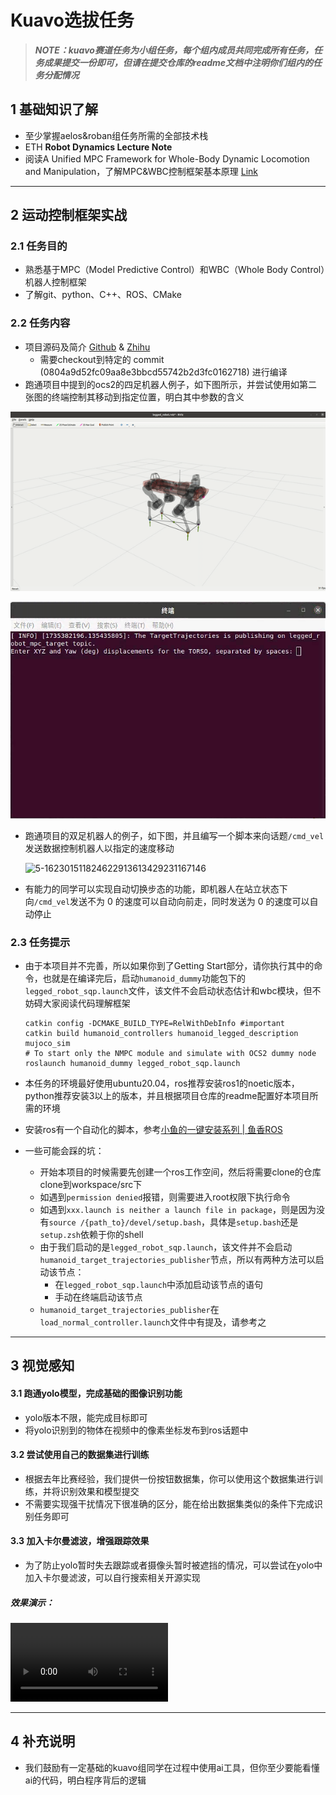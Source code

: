 # Kuavo选拔任务

> ***NOTE：kuavo赛道任务为小组任务，每个组内成员共同完成所有任务，任务成果提交一份即可，但请在提交仓库的readme文档中注明你们组内的任务分配情况***

## 1 基础知识了解
- 至少掌握aelos&roban组任务所需的全部技术栈
- ETH **Robot Dynamics Lecture Note**
- 阅读A Unified MPC Framework for Whole-Body Dynamic Locomotion and Manipulation，了解MPC&WBC控制框架基本原理 [Link](https://arxiv.org/abs/2103.00946)
--- 

## 2 运动控制框架实战

### 2.1 任务目的

- 熟悉基于MPC（Model Predictive Control）和WBC（Whole Body Control）机器人控制框架
- 了解git、python、C++、ROS、CMake

### 2.2 任务内容

- 项目源码及简介 [Github](https://github.com/pocketxjl/humanoid-control) & [Zhihu](https://zhuanlan.zhihu.com/p/686462478)
  - 需要checkout到特定的 commit (0804a9d52fc09aa8e3bbcd55742b2d3fc0162718) 进行编译
- 跑通项目中提到的ocs2的四足机器人例子，如下图所示，并尝试使用如第二张图的终端控制其移动到指定位置，明白其中参数的含义

![legged_robot](_static/legged_robot.gif)

<img src="_static/image-20241228183740044.png" alt="image-20241228183740044" style="zoom: 80%;" />

- 跑通项目的双足机器人的例子，如下图，并且编写一个脚本来向话题`/cmd_vel`发送数据控制机器人以指定的速度移动

  ![5-162301511824622913613429231167146](_static/5-162301511824622913613429231167146.gif)

- 有能力的同学可以实现自动切换步态的功能，即机器人在站立状态下向`/cmd_vel`发送不为 0 的速度可以自动向前走，同时发送为 0 的速度可以自动停止

### 2.3 任务提示

- 由于本项目并不完善，所以如果你到了Getting Start部分，请你执行其中的命令，也就是在编译完后，启动`humanoid_dummy`功能包下的`legged_robot_sqp.launch`文件，该文件不会启动状态估计和wbc模块，但不妨碍大家阅读代码理解框架

  ```
  catkin config -DCMAKE_BUILD_TYPE=RelWithDebInfo #important
  catkin build humanoid_controllers humanoid_legged_description mujoco_sim
  # To start only the NMPC module and simulate with OCS2 dummy node
  roslaunch humanoid_dummy legged_robot_sqp.launch
  ```

- 本任务的环境最好使用ubuntu20.04，ros推荐安装ros1的noetic版本，python推荐安装3以上的版本，并且根据项目仓库的readme配置好本项目所需的环境

- 安装ros有一个自动化的脚本，参考[小鱼的一键安装系列 | 鱼香ROS](https://fishros.org.cn/forum/topic/20/小鱼的一键安装系列)

- 一些可能会踩的坑：
  - 开始本项目的时候需要先创建一个ros工作空间，然后将需要clone的仓库clone到workspace/src下
  - 如遇到`permission denied`报错，则需要进入root权限下执行命令
  - 如遇到`xxx.launch is neither a launch file in package`，则是因为没有`source /{path_to}/devel/setup.bash`，具体是`setup.bash`还是`setup.zsh`依赖于你的shell
  - 由于我们启动的是`legged_robot_sqp.launch`，该文件并不会启动`humanoid_target_trajectories_publisher`节点，所以有两种方法可以启动该节点：
    - 在`legged_robot_sqp.launch`中添加启动该节点的语句
    - 手动在终端启动该节点
  - `humanoid_target_trajectories_publisher`在`load_normal_controller.launch`文件中有提及，请参考之
--- 

## 3 视觉感知
#### 3.1 跑通yolo模型，完成基础的图像识别功能
  - yolo版本不限，能完成目标即可
  - 将yolo识别到的物体在视频中的像素坐标发布到ros话题中
#### 3.2 尝试使用自己的数据集进行训练
  - 根据去年比赛经验，我们提供一份按钮数据集，你可以使用这个数据集进行训练，并将识别效果和模型提交
  - 不需要实现强干扰情况下很准确的区分，能在给出数据集类似的条件下完成识别任务即可
#### 3.3 加入卡尔曼滤波，增强跟踪效果
  - 为了防止yolo暂时失去跟踪或者摄像头暂时被遮挡的情况，可以尝试在yolo中加入卡尔曼滤波，可以自行搜索相关开源实现
##### 效果演示：
<video src="_static/32_1735871085.mp4" controls="controls" style="width: 50%"></video>

--- 

## 4 补充说明
- 我们鼓励有一定基础的kuavo组同学在过程中使用ai工具，但你至少要能看懂ai的代码，明白程序背后的逻辑
